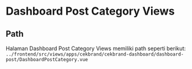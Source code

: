 # Dashboard Post Category Views

## Path
Halaman Dashboard Post Category Views memiliki path seperti berikut:
```../frontend/src/views/apps/cekbrand/cekbrand-dashboard/dashboard-post/DashboardPostCategory.vue```